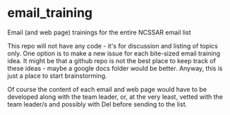 # email_training
Email (and web page) trainings for the entire NCSSAR email list

This repo will not have any code - it's for discussion and listing of topics only.  One option is to make a new issue for each bite-sized email training idea.  It might be that a github repo is not the best place to keep track of these ideas - maybe a google docs folder would be better.  Anyway, this is just a place to start brainstorming.

Of course the content of each email and web page would have to be developed along with the team leader, or, at the very least, vetted with the team leader/s and possibly with Del before sending to the list.
